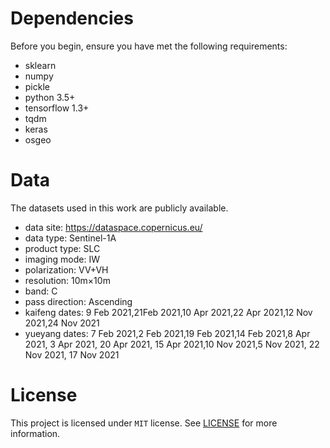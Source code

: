 # Dependencies
Before you begin, ensure you have met the following requirements:
* sklearn
* numpy
* pickle
* python 3.5+
* tensorflow 1.3+
* tqdm
* keras
* osgeo
# Data
The datasets used in this work are publicly available.
* data site: https://dataspace.copernicus.eu/
* data type: Sentinel-1A
* product type: SLC
* imaging mode: IW
* polarization: VV+VH
* resolution: 10m×10m
* band: C
* pass direction: Ascending
* kaifeng dates: 9 Feb 2021,21Feb 2021,10 Apr 2021,22 Apr 2021,12 Nov 2021,24 Nov 2021
* yueyang dates: 7 Feb 2021,2 Feb 2021,19 Feb 2021,14 Feb 2021,8 Apr 2021, 3 Apr 2021, 20 Apr 2021, 15 Apr 2021,10 Nov 2021,5 Nov 2021, 22 Nov 2021, 17 Nov 2021
# License
This project is licensed under `MIT` license. See [LICENSE](https://github.com/rrh662/automatic-sar-lcc/blob/main/LICENSE) for more information.
